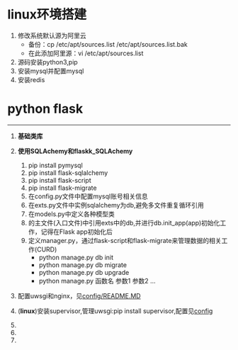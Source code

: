 # linux环境搭建
1. 修改系统默认源为阿里云
   - 备份：cp /etc/apt/sources.list /etc/apt/sources.list.bak
   - 在此添加阿里源：vi /etc/apt/sources.list
2. 源码安装python3,pip
3. 安装mysql并配置mysql
4. 安装redis


# python flask 
---
1. **基础类库**
2. **使用SQLAchemy和flaskk_SQLAchemy**
    
    1. pip install pymysql
    2. pip install flask-sqlalchemy
    3. pip install flask-script
    4. pip install flask-migrate
    5. 在config.py文件中配置mysql账号相关信息
    6. 在exts.py文件中实例sqlalchemy为db,避免多文件重复循环引用
    7. 在models.py中定义各种模型类
    8. 的主文件(入口文件)中引用exts中的db,并进行db.init_app(app)初始化工作，记得在Flask app初始化后
    9. 定义manager.py，通过flask-script和flask-migrate来管理数据的相关工作(CURD)
        - python manage.py db init
        - python manage.py db migrate
        - python manage.py db upgrade
        - python manage.py 函数名 参数1 参数2 ...
3. 配置uwsgi和nginx，见[config/README.MD](config/README.MD)
4. (**linux**)安装supervisor,管理uwsgi:pip install supervisor,配置见[config](config/supervisor.conf)
5. 
6.
7.
